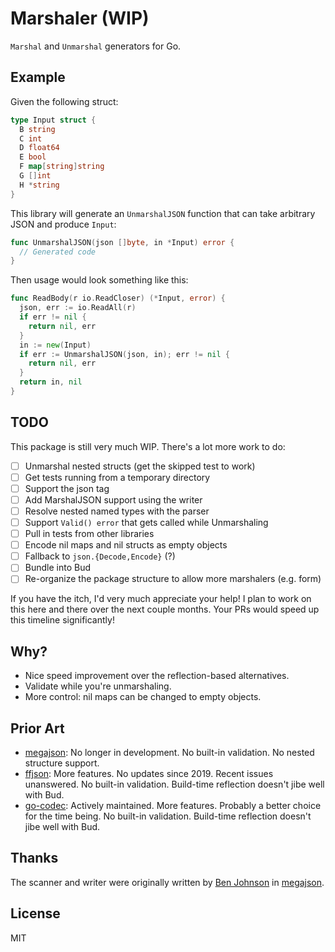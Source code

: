 # Marshaler (WIP)

`Marshal` and `Unmarshal` generators for Go.

## Example

Given the following struct:

```go
type Input struct {
  B string
  C int
  D float64
  E bool
  F map[string]string
  G []int
  H *string
}
```

This library will generate an `UnmarshalJSON` function that can take arbitrary JSON and produce `Input`:

```go
func UnmarshalJSON(json []byte, in *Input) error {
  // Generated code
}
```

Then usage would look something like this:

```go
func ReadBody(r io.ReadCloser) (*Input, error) {
  json, err := io.ReadAll(r)
  if err != nil {
    return nil, err
  }
  in := new(Input)
  if err := UnmarshalJSON(json, in); err != nil {
    return nil, err
  }
  return in, nil
}
```

## TODO

This package is still very much WIP. There's a lot more work to do:

- [ ] Unmarshal nested structs (get the skipped test to work)
- [ ] Get tests running from a temporary directory
- [ ] Support the json tag
- [ ] Add MarshalJSON support using the writer
- [ ] Resolve nested named types with the parser
- [ ] Support `Valid() error` that gets called while Unmarshaling
- [ ] Pull in tests from other libraries
- [ ] Encode nil maps and nil structs as empty objects
- [ ] Fallback to `json.{Decode,Encode}` (?)
- [ ] Bundle into Bud
- [ ] Re-organize the package structure to allow more marshalers (e.g. form)

If you have the itch, I'd very much appreciate your help! I plan to work on this here and there over the next couple months. Your PRs would speed up this timeline significantly!

## Why?

- Nice speed improvement over the reflection-based alternatives.
- Validate while you're unmarshaling.
- More control: nil maps can be changed to empty objects.

## Prior Art

- [megajson](https://github.com/benbjohnson/megajson): No longer in development. No built-in validation. No nested structure support.
- [ffjson](https://github.com/pquerna/ffjson): More features. No updates since 2019. Recent issues unanswered. No built-in validation. Build-time reflection doesn't jibe well with Bud.
- [go-codec](https://github.com/ugorji/go): Actively maintained. More features. Probably a better choice for the time being. No built-in validation. Build-time reflection doesn't jibe well with Bud.

## Thanks

The scanner and writer were originally written by [Ben Johnson](https://twitter.com/benbjohnson) in [megajson](https://github.com/benbjohnson/megajson).

## License

MIT
